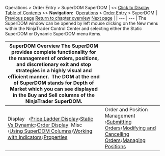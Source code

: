 ﻿
Operations > Order Entry > SuperDOM
SuperDOM
| << [Click to Display Table of Contents](superdom.md) >> **Navigation:**     [Operations](operations-1.md) > [Order Entry](order_entry-1.md) > SuperDOM | [Previous page](properties_order_ticket-1.md) [Return to chapter overview](order_entry-1.md) [Next page](price_ladder_display-1.md) |
| --- | --- |
The SuperDOM window can be opened by left mouse clicking on the New menu within the NinjaTrader Control Center and selecting either the Static SuperDOM or Dynamic SuperDOM menu items.

| SuperDOM Overview The SuperDOM provides complete functionality for the management of orders, positions, and discretionary exit and stop strategies in a highly visual and efficient manner.  The DOM at the end of SuperDOM stands for Depth of Market which you can see displayed in the Buy and Sell columns of the NinjaTrader SuperDOM. | |
| --- | --- |
| Display   ›[Price Ladder Display](price_ladder_display-1.md)›[Static Vs Dynamic](static_vs_dynamic_price_ladder-1.md)›[Order Display](order_display-1.md)  Misc   ›[Using SuperDOM Columns](using_superdom_columns-1.md)›[Working with Indicators](working_with_indicators_superdom-1.md)›[Properties](properties_superdom-1.md) | Order and Position Management   ›[Submitting Orders](submitting_orders_superdom-1.md)›[Modifying and Cancelling Orders](modifying_and_cancelling_orders_superdom-1.md)›[Managing Positions](managing_positions_superdom-1.md) |
